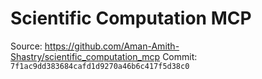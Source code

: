 # Scientific Computation MCP

Source: https://github.com/Aman-Amith-Shastry/scientific_computation_mcp
Commit: `7f1ac9dd383684cafd1d9270a46b6c417f5d38c0`
